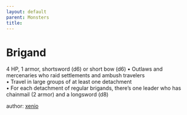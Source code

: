 ```yaml
---
layout: default
parent: Monsters
title:
---
```

# Brigand
4 HP, 1 armor, shortsword (d6) or short bow (d6)
• Outlaws and mercenaries who raid settlements and ambush travelers  
• Travel in large groups of at least one detachment  
• For each detachment of regular brigands, there’s one leader who has chainmail (2 armor) and a longsword (d8)  




author: [xenio](https://xenioinabottle.blogspot.com/2021/02/classic-monsters-for-cairnito-part-1.html) 
